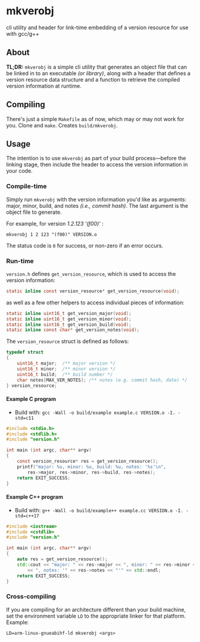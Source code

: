 # mkverobj

cli utility and header for link-time embedding of a version resource for use with gcc/g++

## About

**TL;DR:** `mkverobj` is a simple cli utility that generates an object file that can be linked in to an executable *(or library)*, along with a header that defines a version resource data structure and a function to retrieve the compiled version information at runtime.

## Compiling

There's just a simple `Makefile` as of now, which may or may not work for you. Clone and `make`. Creates `build/mkverobj`.

## Usage

The intention is to use `mkverobj` as part of your build process&mdash;before the linking stage, then include the header to access the version information in your code.

### Compile-time

Simply run `mkverobj` with the version information you'd like as arguments: major, minor, build, and notes *(i.e., commit hash)*. The last argument is the object file to generate.

For example, for version *1.2.123 '(f00)'* :

`mkverobj 1 2 123 "(f00)" VERSION.o`

The status code is `0` for success, or non-zero if an error occurs.

### Run-time

`version.h` defines `get_version_resource`, which is used to access the version information:

```c
static inline const version_resource* get_version_resource(void);
```

as well as a few other helpers to access individual pieces of information:

```c
static inline uint16_t get_version_major(void);
static inline uint16_t get_version_minor(void);
static inline uint16_t get_version_build(void);
static inline const char* get_version_notes(void);
```

The `version_resource` struct is defined as follows:

```c
typedef struct
{
    uint16_t major;  /** major version */
    uint16_t minor;  /** minor version */
    uint16_t build;  /** build number */
    char notes[MAX_VER_NOTES]; /** notes (e.g. commit hash, date) */
} version_resource;
```

#### Example C program

- Build with: `gcc -Wall -o build/example example.c VERSION.o -I. -std=c11`

```c
#include <stdio.h>
#include <stdlib.h>
#include "version.h"

int main (int argc, char** argv)
{
    const version_resource* res = get_version_resource();
    printf("major: %u, minor: %u, build: %u, notes: '%s'\n",
        res->major, res->minor, res->build, res->notes);
    return EXIT_SUCCESS;
}
```

#### Example C++ program

- Build with: `g++ -Wall -o build/example++ example.cc VERSION.o -I. -std=c++17`

```cpp
#include <iostream>
#include <cstdlib>
#include "version.h"

int main (int argc, char** argv)
{
    auto res = get_version_resource();
    std::cout << "major: " << res->major << ", minor: " << res->minor << ", build: " << res->build
        << ", notes: '" << res->notes << "'" << std::endl;
    return EXIT_SUCCESS;
}
```

### Cross-compiling

If you are compiling for an architecture different than your build machine, set the environment variable `LD` to the appropriate linker for that platform. Example:

`LD=arm-linux-gnueabihf-ld mkverobj <args>`
